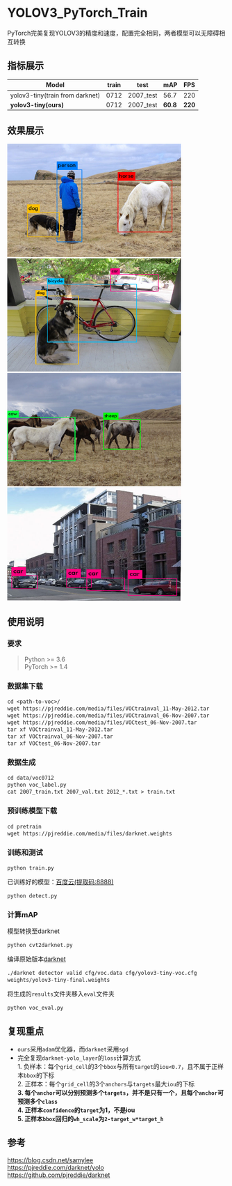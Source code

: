 # YOLOV3_PyTorch_Train
PyTorch完美复现YOLOV3的精度和速度，配置完全相同，两者模型可以无障碍相互转换

## 指标展示
|Model| train | test | mAP | FPS |
|-----|------|------|-----|-----|
|yolov3-tiny(train from darknet) | 0712 |	2007_test |	56.7 |	220 |
|**yolov3-tiny(ours)** | 0712 |	2007_test |	**60.8** |	**220** |

## 效果展示
<img src="assets/result1.jpg" width="400" height="260"/>   <img src="assets/result2.jpg" width="400" height="260"/>   
<img src="assets/result3.jpg" width="400" height="260"/>   <img src="assets/result4.jpg" width="400" height="260"/>   

## 使用说明
### 要求
> Python >= 3.6 \
> PyTorch >= 1.4
### 数据集下载
```shell script
cd <path-to-voc>/
wget https://pjreddie.com/media/files/VOCtrainval_11-May-2012.tar
wget https://pjreddie.com/media/files/VOCtrainval_06-Nov-2007.tar
wget https://pjreddie.com/media/files/VOCtest_06-Nov-2007.tar
tar xf VOCtrainval_11-May-2012.tar
tar xf VOCtrainval_06-Nov-2007.tar
tar xf VOCtest_06-Nov-2007.tar
```
### 数据生成
```shell script
cd data/voc0712
python voc_label.py
cat 2007_train.txt 2007_val.txt 2012_*.txt > train.txt
```
### 预训练模型下载
```shell script
cd pretrain
wget https://pjreddie.com/media/files/darknet.weights
```
### 训练和测试
```shell script
python train.py
```
已训练好的模型：[百度云(提取码:8888)](https://pan.baidu.com/s/1z5f-QH8zScNbJbW-umGyIA)
```shell script
python detect.py
```
### 计算mAP
模型转换至darknet
```shell script
python cvt2darknet.py
```
编译原始版本[darknet](https://github.com/pjreddie/darknet)
```shell script
./darknet detector valid cfg/voc.data cfg/yolov3-tiny-voc.cfg weights/yolov3-tiny-final.weights
```
将生成的`results`文件夹移入`eval`文件夹
```shell script
python voc_eval.py
```

## 复现重点
- `ours`采用`adam`优化器，而`darknet`采用`sgd`
- 完全复现`darknet-yolo_layer`的`loss`计算方式
  <br>1. 负样本：每个`grid_cell`的3个`bbox`与所有`target`的`iou<0.7`，且不属于正样本`bbox`的下标
  <br>2. 正样本：每个`grid_cell`的3个`anchors`与`targets`最大`iou`的下标
  <br>**3. 每个`anchor`可以分别预测多个`targets`，并不是只有一个，且每个`anchor`可预测多个`class`**
  <br>**4. 正样本`confidence`的`target`为1，不是iou**
  <br>**5. 正样本`bbox`回归的`wh_scale`为`2-target_w*target_h`**

## 参考
https://blog.csdn.net/samylee  
https://pjreddie.com/darknet/yolo  
https://github.com/pjreddie/darknet  
